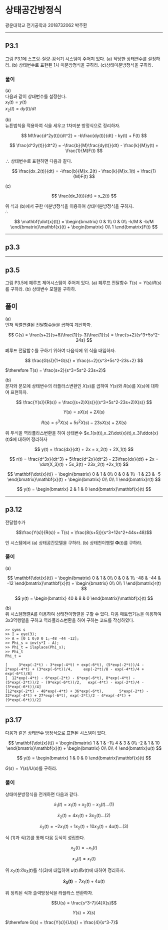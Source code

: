 # 상태공간방정식   
광운대학교 전기공학과 2018732062 박주환 

---  
## P3.1  
그림 P3.1에 스프링-질량-감쇠기 시스템이 주어져 있다. (a) 적당한 상태변수를 설정하라. (b) 상태변수로 표현된 1차 미분방정식을 구하라. (c)상태미분방정식을 구하라.  

### 풀이  
(a)  
다음과 같이 상태변수를 설정한다.  
$x_1(t) = y(t)$  
$x_2(t) = dy(t)/dt$

(b)  
뉴튼법칙을 적용하여 식을 세우고 1차미분 방정식으로 정리하자.  

$$
M\frac{d^2y(t)}{dt^2} = -b\frac{dy(t)}{dt} - ky(t) + F(t)
$$

$$
\frac{d^2y(t)}{dt^2} = -\frac{b}{M}\frac{dy(t)}{dt} - \frac{k}{M}y(t) + \frac{1}{M}F(t)
$$

$\therefore$ 상태변수로 표현하면 다음과 같다.  

$$
\frac{dx_2(t)}{dt} = -\frac{b}{M}x_2(t) - \frac{k}{M}x_1(t) + \frac{1}{M}F(t)
$$

(c)  

$$
\frac{dx_1(t)}{dt} = x_2(t)
$$

위 식과 (b)에서 구한 미분방정식을 이용하여 상태미분방정식을 구하자.  
$\therefore$  

$$
\mathbf{\dot{x}(t)} = \begin{bmatrix}
0 & 1\\ 
0 & 0\\ 
-k/M & -b/M
\end{bmatrix}\mathbf{x}(t) + \begin{bmatrix}
0\\ 
1
\end{bmatrix}F(t)
$$

---
## p3.3
---
## p3.5  
그림 P3.5에 폐루프 제어시스템이 주어져 있다. (a) 폐루프 전달함수 $T(s) = Y(s)/R(s)$를 구하라. (b) 상태변수 모델을 구하하.

## 풀이  
(a)  
먼저 직렬연결된 전달함수들을 곱하여 계산하자.

$$
G(s) = \frac{s+2}{s+8}\frac{1}{s-3}\frac{1}{s} = \frac{s+2}{s^3+5s^2-24s}
$$

폐루프 전달함수를 구하기 위하여 다음식에 위 식을 대입하자.

$$
\frac{G(s)}{1+G(s)} =  \frac{s+2}{s^3+5s^2-23s+2}
$$

$\therefore T(s) = \frac{s+2}{s^3+5s^2-23s+2}$

(b)  
분자와 분모에 상태변수의 라플라스변환인 $X(s)$를 곱하여 $Y(s)$와 $R(s)$를 X(s)에 대하여 표현하자.

$$
\frac{Y(s)}{R(s)} = \frac{(s+2)X(s)}{(s^3+5s^2-23s+2)X(s)}  
$$

$$
Y(s) = sX(s) + 2X(s)
$$

$$
R(s) = s^3X(s) + 5s^2X(s) - 23sX(s) +2X(s)
$$

위 두식을 역라플라스변환을 하여 상태변수 $x_1(x(t)),x_2(\dot{x}(t),x_3(\ddot{x}(t)$에 대하여 정리하자

$$
y(t) = \frac{dx}{dt} + 2x = x_2(t) + 2X_1(t)
$$

$$
r(t) = \frac{d^3x}{dt^3} + 5\frac{d^2x}{dt^2} - 23\frac{dx}{dt} + 2x = \dot{X_3}(t) + 5x_3(t) - 23x_2(t) +2x_1(t)
$$

$$
\mathbf{\dot{x}(t)} = \begin{bmatrix}
0 & 1 & 0\\ 
0 & 0 & 1\\ 
-1 & 23 & -5
\end{bmatrix}\mathbf{x}(t) + \begin{bmatrix}
0\\ 
0\\ 
1
\end{bmatrix}r(t)
$$

$$
y(t) = \begin{bmatrix}
2 & 1 & 0
\end{bmatrix}\mathbf{x}(t)
$$

---
## p3.12  
전달함수가

$$\frac{Y(s)}{R(s)} = T(s) = \frac{8(s+5)}{s^3+12s^2+44s+48}$$

인 시스템에서 (a) 상태공간모델을 구하라. (b) 상태천이행렬 $\mathbf{\Phi}(t)$를 구하라.


### 풀이  
(a)

$$
\mathbf{\dot{x}(t)} = \begin{bmatrix}
0 & 1 & 0\\ 
0 & 0 & 1\\ 
-48 & -44 & -12
\end{bmatrix}\mathbf{x}(t) + \begin{bmatrix}
0\\ 
0\\ 
1
\end{bmatrix}r(t)
$$

$$
y(t) = \begin{bmatrix}
40 & 8 & 0
\end{bmatrix}\mathbf{x}(t)
$$

(b)  
위 시스템행렬A를 이용하여 상태천이행렬을 구할 수 있다. 다음 매트랩기능을 이용하여 3x3역행렬을 구하고 역라플라스변환을 하여 구하는 코드를 작성하였다.  

```
>> syms s
>> I = eye(3);
>> A = [0 1 0;0 0 1;-48 -44 -12];
>> Phi_s = inv(s*I - A);
>> Phi_t = ilaplace(Phi_s);
>> Phi_t 
Phi_t =
 
[     3*exp(-2*t) - 3*exp(-4*t) + exp(-6*t), (5*exp(-2*t))/4 - 2*exp(-4*t) + (3*exp(-6*t))/4,     exp(-2*t)/8 - exp(-4*t)/4 + exp(-6*t)/8]
[  12*exp(-4*t) - 6*exp(-2*t) - 6*exp(-6*t), 8*exp(-4*t) - (5*exp(-2*t))/2 - (9*exp(-6*t))/2,   exp(-4*t) - exp(-2*t)/4 - (3*exp(-6*t))/4]
[12*exp(-2*t) - 48*exp(-4*t) + 36*exp(-6*t),       5*exp(-2*t) - 32*exp(-4*t) + 27*exp(-6*t), exp(-2*t)/2 - 4*exp(-4*t) + (9*exp(-6*t))/2]
```

---
## p3.17  
다음과 같은 상태변수 방정식으로 표현된 시스템이 있다.

$$
\mathbf{\dot{x}(t)} = \begin{bmatrix}
1 & 1 & -1\\ 
4 & 3 & 0\\ 
-2 & 1 & 10
\end{bmatrix}\mathbf{x}(t) + \begin{bmatrix}
0\\ 
0\\ 
4
\end{bmatrix}u(t)
$$

$$
y(t) = \begin{bmatrix}
1 & 0 & 0
\end{bmatrix}\mathbf{x}(t)
$$

$G(s) = Y(s)/U(s)$를 구하라.


### 풀이  
상태미분방정식을 전개하면 다음과 같다.

$$\dot{x}_1(t) = x_1(t) + x_2(t) - x_3(t) ...(1)$$

$$\dot{x}_2(t) = 4x_1(t) + 3x_2(t) ...(2)$$

$$\dot{x}_3(t) = -2x_1(t) + 1x_2(t) + 10x_3(t) + 4u(t) ...(3)$$

식 (1)과 식(2)를 통해 다음 등식이 성립한다.

$$x_2(t) = -x_1(t)$$

$$x_3(t) = x_1(t)$$

위 $x_2(t)와 x_3(t)$를 식(3)에 대입하여 $u(t)를 x(t)$에 대하여 정리하자.

$$\mathbf{\dot{x}_3(t)} = 7x_1(t) + 4u(t)$$

위 정리된 식과 출력방정식을 라플라스 변환하자.

$$U(s) = \frac{s^3-7}{4}X(s)$$

$$Y(s) = X(s)$$

$\therefore G(s) = \frac{Y(s)}{U(s)} = \frac{4}{s^3-7}$
